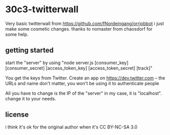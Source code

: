 # 30c3-twitterwall
Very basic twitterwall from https://github.com/fNordeingang/orrjobbot i just
make some cosmetic changes. thanks to nomaster from chaosdorf for some help.

## getting started
start the "server" by using "node server.js [consumer_key] [consumer_secret]
[access_token_key] [access_token_secret] [track]"

You get the keys from Twitter. Create an app on https://dev.twitter.com –
the URLs and name don't matter, you won't be using it to authenticate people

All you have to change is the IP of the "server" in my case, it is "localhost".
change it to your needs.

## license
i think it's ok for the original author when it's CC BY-NC-SA 3.0

